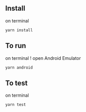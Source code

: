 ## Install

on terminal
```
yarn install
```

## To run

on terminal
! open Android Emulator
```
yarn android
```

## To test

on terminal
```
yarn test
```
